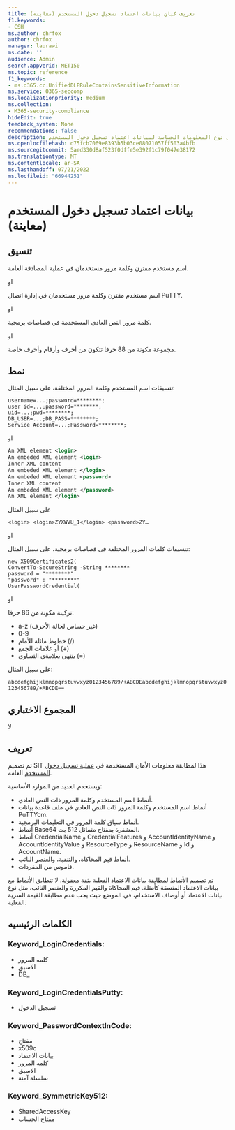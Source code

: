 ```yaml
---
title: تعريف كيان بيانات اعتماد تسجيل دخول المستخدم (معاينة)
f1.keywords:
- CSH
ms.author: chrfox
author: chrfox
manager: laurawi
ms.date: ''
audience: Admin
search.appverid: MET150
ms.topic: reference
f1_keywords:
- ms.o365.cc.UnifiedDLPRuleContainsSensitiveInformation
ms.service: O365-seccomp
ms.localizationpriority: medium
ms.collection:
- M365-security-compliance
hideEdit: true
feedback_system: None
recommendations: false
description: تعريف كيان نوع المعلومات الحساسة لبيانات اعتماد تسجيل دخول المستخدم.
ms.openlocfilehash: d75fcb7069e8393b5b03ce08071057ff503a4bfb
ms.sourcegitcommit: 5aed330d8af523f0dffe5e392f1c79f047e38172
ms.translationtype: MT
ms.contentlocale: ar-SA
ms.lasthandoff: 07/21/2022
ms.locfileid: "66944251"
---
```

# <a name="user-login-credentials-preview"></a>بيانات اعتماد تسجيل دخول المستخدم (معاينة)

## <a name="format"></a>تنسيق

اسم مستخدم مقترن وكلمة مرور مستخدمان في عملية المصادقة العامة.

او

اسم مستخدم مقترن وكلمة مرور مستخدمان في إدارة اتصال PuTTY.

او

كلمة مرور النص العادي المستخدمة في قصاصات برمجية.

او

مجموعة مكونة من 88 حرفا تتكون من أحرف وأرقام وأحرف خاصة.

## <a name="pattern"></a>نمط

تنسيقات اسم المستخدم وكلمة المرور المختلفة، على سبيل المثال:
 
`username=...;password=********;` <br>
`user id=...;password=********;` <br>
`uid=...;pwd=********;` <br>
`DB_USER=...;DB_PASS=********;` <br>
`Service Account=...;Password=********;` <br>

او

```xml
An XML element <login>
An embeded XML element <login>
Inner XML content
An embeded XML element </login>
An embeded XML element <password>
Inner XML content
An embeded XML element </password>
An XML element </login>
```

على سبيل المثال

`<login> <login>ZYXWVU_1</login> <password>ZY…`

او

تنسيقات كلمات المرور المختلفة في قصاصات برمجية، على سبيل المثال:

`new X509Certificates2(` <br>
`ConvertTo-SecureString -String ********` <br>
`password = "********"` <br>
`"password" : "********"`<br>
`UserPasswordCredential(` <br>

او

تركيبة مكونة من 86 حرفا:

- a-z (غير حساس لحالة الأحرف)
- 0-9
- خطوط مائلة للأمام (/)
- أو علامات الجمع (+)
- ينتهي بعلامةي التساوي (=)

على سبيل المثال:

`abcdefghijklmnopqrstuvwxyz0123456789/+ABCDEabcdefghijklmnopqrstuvwxyz0123456789/+ABCDE==`

## <a name="checksum"></a>المجموع الاختباري

لا

## <a name="definition"></a>تعريف

تم تصميم SIT هذا لمطابقة معلومات الأمان المستخدمة في [عملية تسجيل دخول المستخدم](/azure/key-vault/quick-create-portal) العامة. 

ويستخدم العديد من الموارد الأساسية:

- أنماط اسم المستخدم وكلمة المرور ذات النص العادي.
- أنماط اسم المستخدم وكلمة المرور ذات النص العادي في ملف قاعدة بيانات PuTTYcm.
- أنماط سياق كلمة المرور في التعليمات البرمجية.
- أنماط Base64 المشفرة بمفتاح متماثل 512 بت.
- أنماط CredentialName و CredentialFeatures و AccountIdentityName و AccountIdentityValue و ResourceType و ResourceName و Id و AccountName.
- أنماط قيم المحاكاة، والتنقية، والعنصر النائب.
- قاموس من المفردات.

تم تصميم الأنماط لمطابقة بيانات الاعتماد الفعلية بثقة معقولة. لا تتطابق الأنماط مع بيانات الاعتماد المنسقة كأمثلة. قيم المحاكاة والقيم المكررة والعنصر النائب، مثل نوع بيانات الاعتماد أو أوصاف الاستخدام، في الموضع حيث يجب عدم مطابقة القيمة السرية الفعلية.

## <a name="keywords"></a>الكلمات الرئيسيه

### <a name="keyword_logincredentials"></a>Keyword_LoginCredentials:

- كلمه المرور
- الاسبق
- DB_

### <a name="keyword_logincredentialsputty"></a>Keyword_LoginCredentialsPutty:

- تسجيل الدخول

### <a name="keyword_passwordcontextincode"></a>Keyword_PasswordContextInCode:

- مفتاح
- x509c
- بيانات الاعتماد
- كلمه المرور
- الاسبق
- سلسلة آمنة

### <a name="keyword_symmetrickey512"></a>Keyword_SymmetricKey512:

- SharedAccessKey
- مفتاح الحساب

